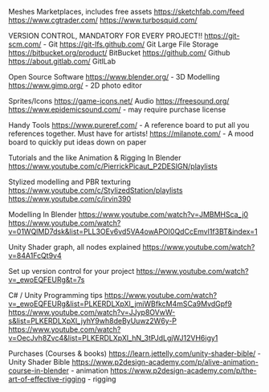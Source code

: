 
Meshes Marketplaces, includes free assets 
https://sketchfab.com/feed 
https://www.cgtrader.com/ 
https://www.turbosquid.com/ 

VERSION CONTROL, MANDATORY FOR EVERY PROJECT!! 
https://git-scm.com/ - Git 
https://git-lfs.github.com/ Git Large File Storage 
https://bitbucket.org/product/ BitBucket 
https://github.com/ Github 
https://about.gitlab.com/ GitlLab 

Open Source Software 
https://www.blender.org/ - 3D Modelling 
https://www.gimp.org/ - 2D photo editor 

Sprites/Icons 
https://game-icons.net/ Audio 
https://freesound.org/ 
https://www.epidemicsound.com/ - may require purchase license 

Handy Tools 
https://www.pureref.com/ - A reference board to put all you references together. Must have for artists! 
https://milanote.com/ - A mood board to quickly put ideas down on paper 

Tutorials and the like 
Animation & Rigging In Blender 
https://www.youtube.com/c/PierrickPicaut_P2DESIGN/playlists 

Stylized modelling and PBR texturing 
https://www.youtube.com/c/StylizedStation/playlists 
https://www.youtube.com/c/irvin390 

Modelling In Blender 
https://www.youtube.com/watch?v=JMBMHSca_j0 
https://www.youtube.com/watch?v=01WQlMD7dsk&list=PLL3OEv6vd5VA4owAPOI0QdCcEmvl1f3BT&index=1 

Unity Shader graph, all nodes explained 
https://www.youtube.com/watch?v=84A1FcQt9v4 

Set up version control for your project 
https://www.youtube.com/watch?v=_ewoEQFEURg&t=7s 

C# / Unity Programming tips 
https://www.youtube.com/watch?v=_ewoEQFEURg&list=PLKERDLXpXl_jmiWBfkcM4mSCa9MvdGpf9 
https://www.youtube.com/watch?v=JJyp8OVwW-s&list=PLKERDLXpXl_jyhY9wh8deByUuwz2W6y-P 
https://www.youtube.com/watch?v=OecJvh8Zvc4&list=PLKERDLXpXl_hN_3tPJdLgjWJ12VH6igy1 

Purchases (Courses & books) 
https://learn.jettelly.com/unity-shader-bible/ - Unity Shader Bible 
https://www.p2design-academy.com/p/alive-animation-course-in-blender - animation 
https://www.p2design-academy.com/p/the-art-of-effective-rigging - rigging